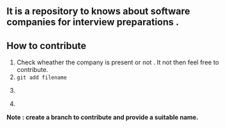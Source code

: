 
## It is a repository to knows about software companies for interview preparations . 


## How to contribute

1. Check wheather the company is present or not . It not then feel free to contribute.
2. ```git add filename```
3. ``` git commit -s -m"messege"
4. ```git push -u origin branchName

**Note : create a branch to contribute and provide a suitable name.**
